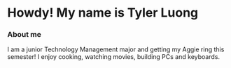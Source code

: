 # Howdy! My name is Tyler Luong
### About me

I am a junior Technology Management major and getting my Aggie ring this semester! I enjoy cooking, watching movies, building PCs and keyboards.
